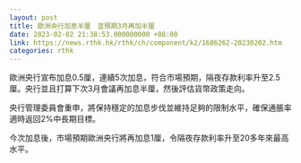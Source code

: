 ```yaml
---
layout: post
title: 歐洲央行加息半厘　並預期3月再加半厘
date: 2023-02-02 21:38:53.000000000 +08:00
link: https://news.rthk.hk/rthk/ch/component/k2/1686262-20230202.htm
categories: rthk
---
```


歐洲央行宣布加息0.5厘，連續5次加息，符合市場預期，隔夜存款利率升至2.5厘。央行並且打算下次3月會議再加息半厘，然後評估貨幣政策走向。

央行管理委員會重申，將保持穩定的加息步伐並維持足夠的限制水平，確保通脹率適時返回2%中長期目標。

今次加息後，市場預期歐洲央行將再加息1厘，令隔夜存款利率升至20多年來最高水平。
